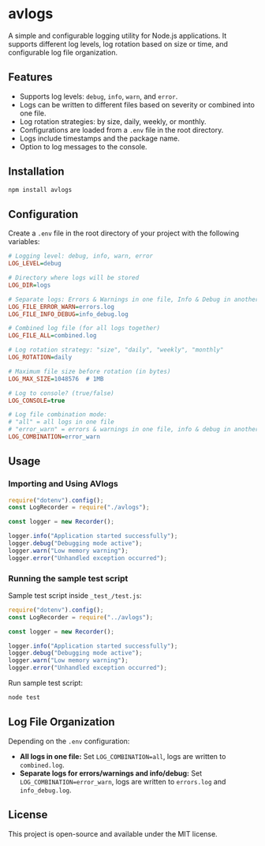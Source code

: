 # avlogs

A simple and configurable logging utility for Node.js applications. It supports different log levels, log rotation based on size or time, and configurable log file organization.

## Features

- Supports log levels: `debug`, `info`, `warn`, and `error`.
- Logs can be written to different files based on severity or combined into one file.
- Log rotation strategies: by size, daily, weekly, or monthly.
- Configurations are loaded from a `.env` file in the root directory.
- Logs include timestamps and the package name.
- Option to log messages to the console.

## Installation

```sh
npm install avlogs
```

## Configuration

Create a `.env` file in the root directory of your project with the following variables:

```ini
# Logging level: debug, info, warn, error
LOG_LEVEL=debug

# Directory where logs will be stored
LOG_DIR=logs

# Separate logs: Errors & Warnings in one file, Info & Debug in another
LOG_FILE_ERROR_WARN=errors.log
LOG_FILE_INFO_DEBUG=info_debug.log

# Combined log file (for all logs together)
LOG_FILE_ALL=combined.log

# Log rotation strategy: "size", "daily", "weekly", "monthly"
LOG_ROTATION=daily

# Maximum file size before rotation (in bytes)
LOG_MAX_SIZE=1048576  # 1MB

# Log to console? (true/false)
LOG_CONSOLE=true

# Log file combination mode:
# "all" = all logs in one file
# "error_warn" = errors & warnings in one file, info & debug in another
LOG_COMBINATION=error_warn
```

## Usage

### Importing and Using AVlogs

```javascript
require("dotenv").config();
const LogRecorder = require("./avlogs");

const logger = new Recorder();

logger.info("Application started successfully");
logger.debug("Debugging mode active");
logger.warn("Low memory warning");
logger.error("Unhandled exception occurred");
```

### Running the sample test script

Sample test script inside `_test_/test.js`:

```javascript
require("dotenv").config();
const LogRecorder = require("../avlogs");

const logger = new Recorder();

logger.info("Application started successfully");
logger.debug("Debugging mode active");
logger.warn("Low memory warning");
logger.error("Unhandled exception occurred");
```

Run sample test script:

```sh
node test
```

## Log File Organization

Depending on the `.env` configuration:

- **All logs in one file:** Set `LOG_COMBINATION=all`, logs are written to `combined.log`.
- **Separate logs for errors/warnings and info/debug:** Set `LOG_COMBINATION=error_warn`, logs are written to `errors.log` and `info_debug.log`.

## License

This project is open-source and available under the MIT license.
